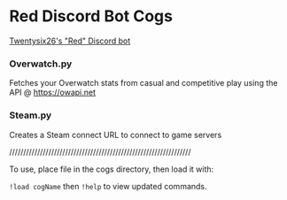 # Red Discord Bot Cogs
[Twentysix26's "Red" Discord bot](https://github.com/Twentysix26/Red-DiscordBot)

### Overwatch.py
Fetches your Overwatch stats from casual and competitive play using the API @ https://owapi.net

### Steam.py
Creates a Steam connect URL to connect to game servers

/////////////////////////////////////////////////////////////////

To use, place file in the cogs directory, then load it with:

`!load cogName` then `!help` to view updated commands.
